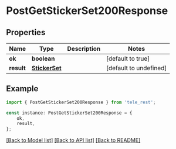 # PostGetStickerSet200Response


## Properties

Name | Type | Description | Notes
------------ | ------------- | ------------- | -------------
**ok** | **boolean** |  | [default to true]
**result** | [**StickerSet**](StickerSet.md) |  | [default to undefined]

## Example

```typescript
import { PostGetStickerSet200Response } from 'tele_rest';

const instance: PostGetStickerSet200Response = {
    ok,
    result,
};
```

[[Back to Model list]](../README.md#documentation-for-models) [[Back to API list]](../README.md#documentation-for-api-endpoints) [[Back to README]](../README.md)
